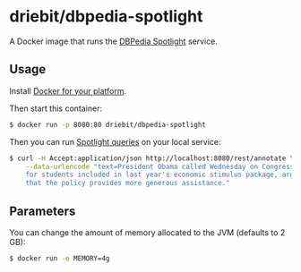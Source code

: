 driebit/dbpedia-spotlight
=========================

A Docker image that runs the [DBPedia Spotlight](https://github.com/dbpedia-spotlight/dbpedia-spotlight) 
service.

Usage
-----

Install [Docker for your platform](https://www.docker.com/products/overview#/install_the_platform).

Then start this container:

```bash
$ docker run -p 8080:80 driebit/dbpedia-spotlight
```

Then you can run [Spotlight queries](https://github.com/dbpedia-spotlight/dbpedia-spotlight#call-our-web-service)
on your local service:
 
```bash 
$ curl -H Accept:application/json http://localhost:8080/rest/annotate \
    --data-urlencode "text=President Obama called Wednesday on Congress to extend a tax break
    for students included in last year's economic stimulus package, arguing
    that the policy provides more generous assistance."
```

Parameters
----------

You can change the amount of memory allocated to the JVM (defaults to 2 GB):

```bash
$ docker run -e MEMORY=4g
```
